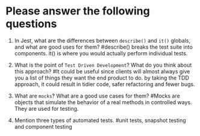 # Please answer the following questions

1.  In Jest, what are the differences between `describe()` and `it()` globals, and what are good uses for them?
  #describe() breaks the test suite into components. it() is where you would actually perform individual tests.

2.  What is the point of `Test Driven Development`? What do you think about this approach?
  #It could be useful since clients will almost always give you a list of things they want the end product to do.
  by taking the TDD approach, it could result in tidier code, safer refactoring and fewer bugs. 

3.  What are `mocks`? What are a good use cases for them?
  #Mocks are objects that simulate the behavior of a real methods in controlled ways. They are used for testing.

4.  Mention three types of automated tests.
  #unit tests, snapshot testing and component testing
